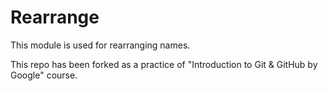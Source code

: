 Rearrange
=========

This module is used for rearranging names.

This repo has been forked as a practice of "Introduction to Git & GitHub by Google" course.